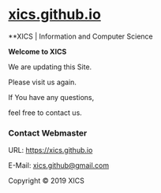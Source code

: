 # [xics.github.io](https://xics.github.io/)
**XICS | Information and Computer Science

**Welcome to XICS**

We are updating this Site.

Please visit us again.

If You have any questions,

feel free to contact us.

### Contact Webmaster
URL: https://xics.github.io

E-Mail: <xics.github@gmail.com>

Copyright © 2019 XICS
